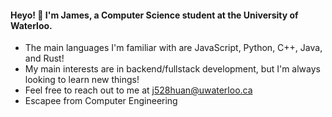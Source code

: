 #### Heyo! 👋 I'm James, a Computer Science student at the University of Waterloo.

-  The main languages I'm familiar with are JavaScript, Python, C++, Java, and Rust!
-  My main interests are in backend/fullstack development, but I'm always looking to learn new things!
-  Feel free to reach out to me at j528huan@uwaterloo.ca
-  Escapee from Computer Engineering
